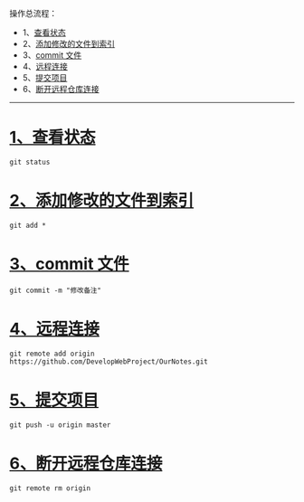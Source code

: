 操作总流程：
- 1、[查看状态](#git-01)
- 2、[添加修改的文件到索引](#git-02)
- 3、[commit 文件](#git-03)
- 4、[远程连接](#git-04)
- 5、[提交项目](#git-05)
- 6、[断开远程仓库连接](#git-06)

----------
# <a name="git-01" href="#" >1、查看状态</a>
```shell
git status
```
# <a name="git-02" href="#" >2、添加修改的文件到索引</a>
```shell
git add *
```
# <a name="git-03" href="#" >3、commit 文件</a>
```shell
git commit -m "修改备注"
```
# <a name="git-04" href="#" >4、远程连接</a>
```shell
git remote add origin https://github.com/DevelopWebProject/OurNotes.git
```
# <a name="git-05" href="#" >5、提交项目</a>
```shell
git push -u origin master
```
# <a name="git-06" href="#" >6、断开远程仓库连接</a>
```shell
git remote rm origin
```
